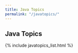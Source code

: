 ```yaml
---
title: Java Topics
permalink: "/javatopics/"
---
```


<h2> Java Topics </h2>

{% include javatopics_list.html %}


